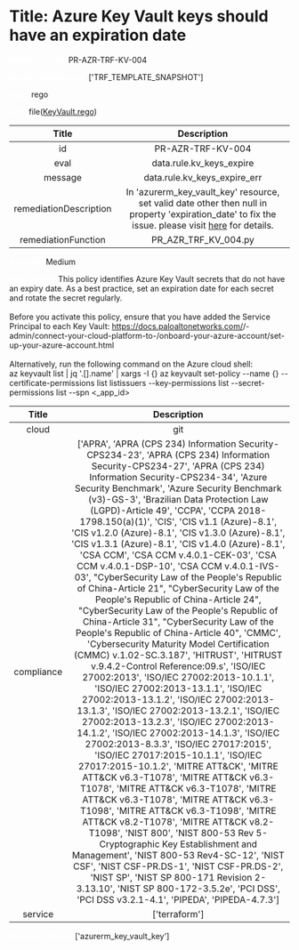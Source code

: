 



# Title: Azure Key Vault keys should have an expiration date


***<font color="white">Master Test Id:</font>*** PR-AZR-TRF-KV-004

***<font color="white">Master Snapshot Id:</font>*** ['TRF_TEMPLATE_SNAPSHOT']

***<font color="white">type:</font>*** rego

***<font color="white">rule:</font>*** file([KeyVault.rego])  
  
  
  
  

|Title|Description|
| :---: | :---: |
|id|PR-AZR-TRF-KV-004|
|eval|data.rule.kv_keys_expire|
|message|data.rule.kv_keys_expire_err|
|remediationDescription|In 'azurerm_key_vault_key' resource, set valid date other then null in property 'expiration_date' to fix the issue. please visit <a href='https://registry.terraform.io/providers/hashicorp/azurerm/latest/docs/resources/key_vault_key#expiration_date' target='_blank'>here</a> for details.|
|remediationFunction|PR_AZR_TRF_KV_004.py|


***<font color="white">Severity:</font>*** Medium

***<font color="white">Description:</font>*** This policy identifies Azure Key Vault secrets that do not have an expiry date. As a best practice, set an expiration date for each secret and rotate the secret regularly.<br><br>Before you activate this policy, ensure that you have added the <compliance-software> Service Principal to each Key Vault: https://docs.paloaltonetworks.com/<compliance-software>/<compliance-software>-admin/connect-your-cloud-platform-to-<compliance-software>/onboard-your-azure-account/set-up-your-azure-account.html<br><br>Alternatively, run the following command on the Azure cloud shell:<br>az keyvault list | jq '.[].name' | xargs -I {} az keyvault set-policy --name {} --certificate-permissions list listissuers --key-permissions list --secret-permissions list --spn <<compliance-software>_app_id>  
  
  

|Title|Description|
| :---: | :---: |
|cloud|git|
|compliance|['APRA', 'APRA (CPS 234) Information Security-CPS234-23', 'APRA (CPS 234) Information Security-CPS234-27', 'APRA (CPS 234) Information Security-CPS234-34', 'Azure Security Benchmark', 'Azure Security Benchmark (v3)-GS-3', 'Brazilian Data Protection Law (LGPD)-Article 49', 'CCPA', 'CCPA 2018-1798.150(a)(1)', 'CIS', 'CIS v1.1 (Azure)-8.1', 'CIS v1.2.0 (Azure)-8.1', 'CIS v1.3.0 (Azure)-8.1', 'CIS v1.3.1 (Azure)-8.1', 'CIS v1.4.0 (Azure)-8.1', 'CSA CCM', 'CSA CCM v.4.0.1-CEK-03', 'CSA CCM v.4.0.1-DSP-10', 'CSA CCM v.4.0.1-IVS-03', "CyberSecurity Law of the People's Republic of China-Article 21", "CyberSecurity Law of the People's Republic of China-Article 24", "CyberSecurity Law of the People's Republic of China-Article 31", "CyberSecurity Law of the People's Republic of China-Article 40", 'CMMC', 'Cybersecurity Maturity Model Certification (CMMC) v.1.02-SC.3.187', 'HITRUST', 'HITRUST v.9.4.2-Control Reference:09.s', 'ISO/IEC 27002:2013', 'ISO/IEC 27002:2013-10.1.1', 'ISO/IEC 27002:2013-13.1.1', 'ISO/IEC 27002:2013-13.1.2', 'ISO/IEC 27002:2013-13.1.3', 'ISO/IEC 27002:2013-13.2.1', 'ISO/IEC 27002:2013-13.2.3', 'ISO/IEC 27002:2013-14.1.2', 'ISO/IEC 27002:2013-14.1.3', 'ISO/IEC 27002:2013-8.3.3', 'ISO/IEC 27017:2015', 'ISO/IEC 27017:2015-10.1.1', 'ISO/IEC 27017:2015-10.1.2', 'MITRE ATT&CK', 'MITRE ATT&CK v6.3-T1078', 'MITRE ATT&CK v6.3-T1078', 'MITRE ATT&CK v6.3-T1078', 'MITRE ATT&CK v6.3-T1078', 'MITRE ATT&CK v6.3-T1098', 'MITRE ATT&CK v6.3-T1098', 'MITRE ATT&CK v8.2-T1078', 'MITRE ATT&CK v8.2-T1098', 'NIST 800', 'NIST 800-53 Rev 5-Cryptographic Key Establishment and Management', 'NIST 800-53 Rev4-SC-12', 'NIST CSF', 'NIST CSF-PR.DS-1', 'NIST CSF-PR.DS-2', 'NIST SP', 'NIST SP 800-171 Revision 2-3.13.10', 'NIST SP 800-172-3.5.2e', 'PCI DSS', 'PCI DSS v3.2.1-4.1', 'PIPEDA', 'PIPEDA-4.7.3']|
|service|['terraform']|


***<font color="white">Resource Types:</font>*** ['azurerm_key_vault_key']


[KeyVault.rego]: https://github.com/prancer-io/prancer-compliance-test/tree/master/azure/terraform/KeyVault.rego
